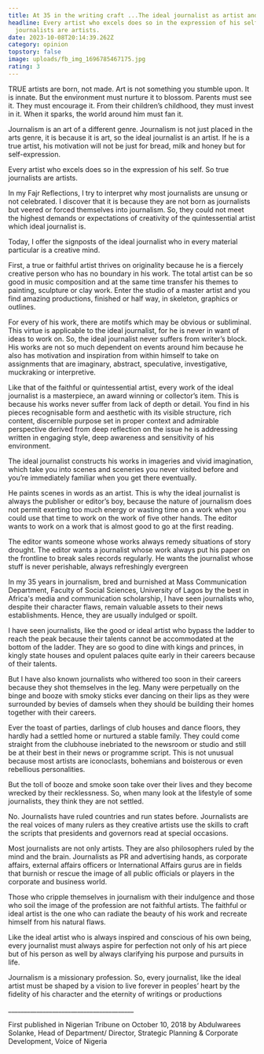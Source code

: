 ```yaml
---
title: At 35 in the writing craft ...The ideal journalist as artist and missionary
headline: Every artist who excels does so in the expression of his self. So true
  journalists are artists.
date: 2023-10-08T20:14:39.262Z
category: opinion
topstory: false
image: uploads/fb_img_1696785467175.jpg
rating: 3
---
```

TRUE artists are born, not made. Art is not something you stumble upon. It is innate. But the environment must nurture it to blossom. Parents must see it. They must encourage it. From their children’s childhood, they must invest in it. When it sparks, the world around him must fan it. 



Journalism is an art of a different genre. Journalism is not just placed in the arts genre, it is because it is art, so the ideal journalist is an artist. If he is a true artist, his motivation will not be just for bread, milk and honey but for self-expression. 



Every artist who excels does so in the expression of his self. So true journalists are artists.



In my Fajr Reflections, I try to interpret why most journalists are unsung or not celebrated. I discover that it is because they are not born as journalists but veered or forced themselves into journalism. So, they could not meet the highest demands or expectations of creativity of the quintessential artist which ideal journalist is. 



Today, I offer the signposts of the ideal journalist who in every material particular is a creative mind.

 

First, a true or faithful artist thrives on originality because he is a fiercely creative person who has no boundary in his work. The total artist can be so good in music composition and at the same time transfer his themes to painting, sculpture or clay work. Enter the studio of a master artist and you find amazing productions, finished or half way, in skeleton, graphics or outlines.



For every of his work, there are motifs which may be obvious or subliminal. This virtue is applicable to the ideal journalist, for he is never in want of ideas to work on. So, the ideal journalist never suffers from writer’s block. His works are not so much dependent on events around him because he also has motivation and inspiration from within himself to take on assignments that are imaginary, abstract, speculative, investigative, muckraking or interpretive.



 Like that of the faithful or quintessential artist, every work of the ideal journalist is a masterpiece, an award winning or collector’s item. This is because his works never suffer from lack of depth or detail. You find in his pieces recognisable form and aesthetic with its visible structure, rich content, discernible purpose set in proper context and admirable perspective derived from deep reflection on the issue he is addressing written in engaging style, deep awareness and sensitivity of his environment.



The ideal journalist constructs his works in imageries and vivid imagination, which take you into scenes and sceneries you never visited before and you’re immediately familiar when you get there eventually. 



He paints scenes in words as an artist. This is why the ideal journalist is always the publisher or editor’s boy, because the nature of journalism does not permit exerting too much  energy or wasting time on a work when you could use that time to work on the work of five other hands. The editor wants to work on a work that is almost good to go at the first reading. 



The editor wants someone whose works always remedy situations of story drought. The editor wants a journalist whose work always put his paper on the frontline to break sales records regularly. He wants the journalist whose stuff is never perishable, always refreshingly evergreen



In my 35 years in journalism, bred and burnished at Mass Communication Department, Faculty of Social Sciences, University of Lagos by the best in Africa's media and communication scholarship, I have seen journalists who, despite their character flaws, remain valuable assets to their news establishments. Hence, they are usually indulged or spoilt.



 I have seen journalists, like the good or ideal artist who bypass the ladder to reach the peak because their talents cannot be accommodated at the bottom of the ladder. They are so good to dine with kings and princes, in kingly state houses and opulent palaces quite early in their careers because of their talents. 



But I have also known journalists who withered too soon in their careers because they shot themselves in the leg. Many were perpetually on the binge and booze with smoky sticks ever dancing on their lips as they were surrounded by bevies of damsels when they should be building their homes together with their careers.



 Ever the toast of parties, darlings of club houses and dance floors, they hardly had a settled home or nurtured a stable family. They could come straight from the clubhouse inebriated to the newsroom or studio and still be at their best in their news or programme script. This is not unusual because most artists are iconoclasts, bohemians and boisterous or even rebellious personalities. 



But the toll of booze and smoke soon take over their lives and they become wrecked by their recklessness. So, when many look at the lifestyle of some journalists, they think they are not settled. 



No. Journalists have ruled countries and run states before. Journalists are the real voices of many rulers as they creative artists use the skills to craft the scripts that presidents and governors read at special occasions. 



Most journalists are not only artists. They are also philosophers ruled by the mind and the brain. Journalists as PR and advertising hands, as corporate affairs, external affairs officers or International Affairs gurus are in fields that burnish or rescue the image of all public officials or players in the corporate and business world.



Those who cripple themselves in journalism with their indulgence and those  who soil the image of the profession are not faithful artists. The faithful or ideal artist is the one who can radiate the beauty of his work and recreate himself from his natural flaws. 



Like the ideal artist who is always inspired and conscious of his own being, every journalist must always aspire for perfection not only of his art piece but of his person as well by always clarifying his purpose and pursuits in life. 



Journalism is a missionary profession. So, every journalist, like the ideal artist must be shaped by a vision to live forever in peoples’ heart by the fidelity of his character and the eternity of writings or productions

\_\_\_\_\_\_\_\_\_\_\_\_\_\_\_\_\_\_\_\_\_\_\_\_\_\_\_\_\_\_\_\_\_\_\_\_\_\_\_\_



First published in Nigerian Tribune on October 10, 2018 by Abdulwarees Solanke, Head of Department/ Director, Strategic Planning & Corporate Development, Voice of Nigeria